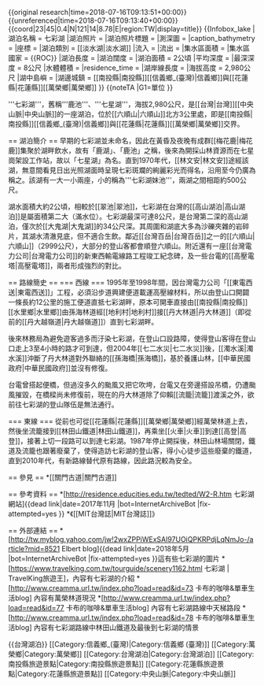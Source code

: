 {{original research|time=2018-07-16T09:13:51+00:00}}
{{unreferenced|time=2018-07-16T09:13:40+00:00}}
{{coord|23|45|0.4|N|121|14|8.78|E|region:TW|display=title}}
{{Infobox_lake
|湖泊名稱 = 七彩湖
|湖泊照片 = 
|湖泊照片標題 = 
|測深圖 = 
|caption_bathymetry = 
|座標 = 
|湖泊類別 = [[淡水湖|淡水湖]]
|流入 = 
|流出 = 
|集水區面積 = 
|集水區國家 = {{ROC}}
|湖泊長度 = 
|湖泊闊度 = 
|湖泊面積 = 2公頃
|平均深度 = 
|最深深度 = 8公尺
|水體體積 = 
|residence_time = 
|湖岸線長度 =
|海拔高度 = 2,980公尺
|湖中島嶼 = 
|湖邊城鎮 = [[南投縣|南投縣]][[信義鄉_(臺灣)|信義鄉]]與[[花蓮縣|花蓮縣]][[萬榮鄉|萬榮鄉]]
}}
{{noteTA
|G1=單位
}}

'''七彩湖'''，舊稱'''鹿池'''、'''七星湖'''，海拔2,980公尺，是[[台灣|台灣]][[中央山脈|中央山脈]]的一座湖泊，位於[[六順山|六順山]]北方3公里處，即是[[南投縣|南投縣]][[信義鄉_(臺灣)|信義鄉]]與[[花蓮縣|花蓮縣]][[萬榮鄉|萬榮鄉]]交界。

== 湖泊簡介 ==
早期的七彩湖並未命名，因此在黃昏及夜晚有成群[[梅花鹿|梅花鹿]]集聚於湖畔飲水，故有「鹿湖」、「鹿池」之稱，後來為開採山林資源而在七星崗架設工作站，故以「七星湖」為名。直到1970年代，[[林文安|林文安]]途經該湖，無意間看見日出光照湖面時呈現七彩斑斕的絢麗彩光而得名，沿用至今仍廣為稱之。該湖有一大一小兩座，小的稱為'''七彩湖妹池'''，兩湖之間相距約500公尺。

湖水面積大約2公頃，相較於[[翠池|翠池]]，七彩湖在台灣的[[高山湖泊|高山湖泊]]是屬面積第二大（滿水位）。七彩湖最深可達8公尺，是台灣第二深的高山湖泊，僅次於[[大鬼湖|大鬼湖]]的34公尺深。其周圍和湖底大多為沙礫夾雜的岩碎片，其湖水清澈見底，但不適合生飲。鄰近[[台灣百岳|台灣百岳]]之一的[[六順山|六順山]]（2999公尺），大部分的登山客都會順登六順山。附近還有一座[[台灣電力公司|台灣電力公司]]的新東西輸電線路工程竣工紀念碑，及一些台電的[[高壓電塔|高壓電塔]]，兩者形成強烈的對比。

== 路線簡史 ==
=== 西線 ===
1995年至1998年間，因台灣電力公司「[[東電西送|東電西送]]」工程，必須沿步道興建便道載運高壓線材料，所以由登山口開闢一條長約12公里的施工便道直抵七彩湖畔，原本可開車直接由[[南投縣|南投縣]][[水里鄉|水里鄉]]由孫海林道經[[地利村|地利村]]接[[丹大林道|丹大林道]]（即從前的[[丹大越嶺道|丹大越嶺道]]）直到七彩湖畔。

後來林務局為避免遊客過多而汙染七彩湖，在登山口設路障，使得登山客得在登山口走上3至4小時的路才可到達，但2004年[[七二水災|七二水災]]後，[[濁水溪|濁水溪]]沖斷了丹大林道對外聯絡的[[孫海橋|孫海橋]]，基於養護山林，[[中華民國政府|中華民國政府]]並沒有修復。

台電曾搭起便橋，但過沒多久的颱風又把它吹垮，台電又在旁邊搭設吊橋，仍遭颱風摧毀，在橋樑尚未修復前，現在的丹大林道除了仰賴[[流籠|流籠]]渡溪之外，欲前往七彩湖的登山隊伍是無法通行。

=== 東線 ===
從前也可從[[花蓮縣|花蓮縣]][[萬榮鄉|萬榮鄉]]經萬榮林道上去，然後坐流籠接到[[林田山鐵道|林田山鐵道]]，再乘坐[[火車|火車]]到達[[高登|高登]]，接著上切一段路可以到達七彩湖。1987年停止開採後，林田山林場關閉，鐵道及流籠也跟著廢棄了，使得造訪七彩湖的登山客，得小心徒步這些廢棄的鐵道，直到2010年代，有新路線替代原有路線，因此路況較為安全。

== 參見 ==
*[[關門古道|關門古道]]

== 參考資料 ==
*[http://residence.educities.edu.tw/tedted/W2-R.htm 七彩湖網站]{{dead link|date=2017年11月 |bot=InternetArchiveBot |fix-attempted=yes }}
*《[[MIT台灣誌|MIT台灣誌]]》

== 外部連結 ==
*[http://tw.myblog.yahoo.com/jw!2wxZPPiWExSAl97UOiQPKRPdjLqNmJo-/article?mid=8521 Elbert blog]{{dead link|date=2018年5月 |bot=InternetArchiveBot |fix-attempted=yes }}這有些七彩湖的圖片
*[https://www.travelking.com.tw/tourguide/scenery1162.html 七彩湖 | TravelKing旅遊王]，內容有七彩湖的介紹
*[http://www.creamma.url.tw/index.php?load=read&id=73 卡布的咖啡&單車生活blog] 內容有萬榮林道現況
*[http://www.creamma.url.tw/index.php?load=read&id=77 卡布的咖啡&單車生活blog] 內容有七彩湖路線中天梯路段
*[http://www.creamma.url.tw/index.php?load=read&id=78 卡布的咖啡&單車生活blog] 內容有七彩湖路線中林田山鐵道及最後到七彩湖的情景

{{台灣湖泊}}
[[Category:信義鄉_(臺灣)|Category:信義鄉 (臺灣)]]
[[Category:萬榮鄉|Category:萬榮鄉]]
[[Category:台灣湖泊|Category:台灣湖泊]]
[[Category:南投縣旅遊景點|Category:南投縣旅遊景點]]
[[Category:花蓮縣旅遊景點|Category:花蓮縣旅遊景點]]
[[Category:中央山脈|Category:中央山脈]]